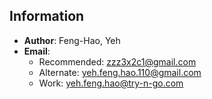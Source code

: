 ## Information
- **Author**: Feng-Hao, Yeh
- **Email**:
  - Recommended: zzz3x2c1@gmail.com
  - Alternate: yeh.feng.hao.110@gmail.com
  - Work: yeh.feng.hao@try-n-go.com
